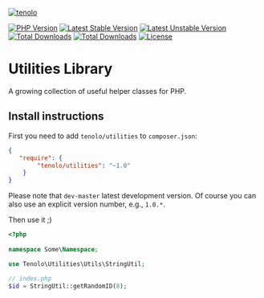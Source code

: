 [![tenolo](https://content.tenolo.com/tenolo.png)](https://tenolo.de)

[![PHP Version](https://img.shields.io/packagist/php-v/tenolo/utilities.svg)](https://packagist.org/packages/tenolo/utilities)
[![Latest Stable Version](https://img.shields.io/packagist/v/tenolo/utilities.svg?label=stable)](https://packagist.org/packages/tenolo/utilities)
[![Latest Unstable Version](https://img.shields.io/packagist/vpre/tenolo/utilities.svg?label=unstable)](https://packagist.org/packages/tenolo/utilities)
[![Total Downloads](https://img.shields.io/packagist/dt/tenolo/utilities.svg)](https://packagist.org/packages/tenolo/utilities)
[![Total Downloads](https://img.shields.io/packagist/dm/tenolo/utilities.svg)](https://packagist.org/packages/tenolo/utilities)
[![License](https://img.shields.io/packagist/l/tenolo/utilities.svg)](https://packagist.org/packages/tenolo/utilities)

# Utilities Library

A growing collection of useful helper classes for PHP.

## Install instructions

First you need to add `tenolo/utilities` to `composer.json`:

``` json
{
   "require": {
        "tenolo/utilities": "~1.0"
    }
}
```

Please note that `dev-master` latest development version. 
Of course you can also use an explicit version number, e.g., `1.0.*`.

Then use it ;)

``` php
<?php
 
namespace Some\Namespace;

use Tenolo\Utilities\Utils\StringUtil;

// index.php
$id = StringUtil::getRandomID(8);
```
